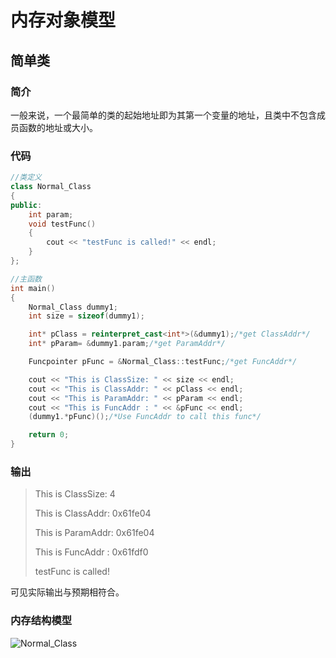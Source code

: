 # 内存对象模型
## 简单类
### 简介
一般来说，一个最简单的类的起始地址即为其第一个变量的地址，且类中不包含成员函数的地址或大小。

### 代码
~~~cpp
//类定义
class Normal_Class
{
public:
    int param;
    void testFunc()
    {
        cout << "testFunc is called!" << endl;
    }
};
~~~
~~~cpp
//主函数
int main()
{   
    Normal_Class dummy1;
    int size = sizeof(dummy1);

    int* pClass = reinterpret_cast<int*>(&dummy1);/*get ClassAddr*/
    int* pParam= &dummy1.param;/*get ParamAddr*/

    Funcpointer pFunc = &Normal_Class::testFunc;/*get FuncAddr*/

    cout << "This is ClassSize: " << size << endl;
    cout << "This is ClassAddr: " << pClass << endl;
    cout << "This is ParamAddr: " << pParam << endl;
    cout << "This is FuncAddr : " << &pFunc << endl;
    (dummy1.*pFunc)();/*Use FuncAddr to call this func*/

    return 0;
}
~~~


### 输出

> This is ClassSize: 4
>
> This is ClassAddr: 0x61fe04
>
> This is ParamAddr: 0x61fe04
>
> This is FuncAddr : 0x61fdf0
>
> testFunc is called!

可见实际输出与预期相符合。

### 内存结构模型
![Normal_Class](D:\C++Files\Homework\work10\2021100731\pics\1_Normal_Class.png)